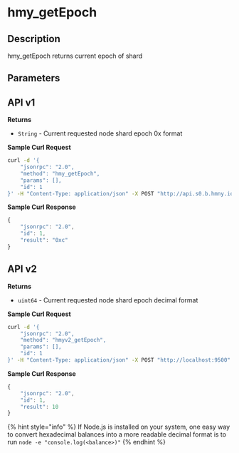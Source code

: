 # hmy\_getEpoch

## Description

hmy\_getEpoch returns current epoch of shard

## Parameters

## API v1

**Returns**

* `String` - Current requested node shard epoch 0x format

**Sample Curl Request**

```bash
curl -d '{
    "jsonrpc": "2.0",
    "method": "hmy_getEpoch",
    "params": [],
    "id": 1
}' -H "Content-Type: application/json" -X POST "http://api.s0.b.hmny.io"
```

**Sample Curl Response**

```javascript
{
    "jsonrpc": "2.0",
    "id": 1,
    "result": "0xc"
}
```

## API v2

**Returns**

* `uint64` - Current requested node shard epoch decimal format

**Sample Curl Request**

```bash
curl -d '{
    "jsonrpc": "2.0",
    "method": "hmyv2_getEpoch",
    "params": [],
    "id": 1
}' -H "Content-Type: application/json" -X POST "http://localhost:9500"
```

**Sample Curl Response**

```javascript
{
    "jsonrpc": "2.0",
    "id": 1,
    "result": 10
}
```

{% hint style="info" %}
If Node.js is installed on your system, one easy way to convert hexadecimal balances into a more readable decimal format is to run `node -e "console.log(<balance>)"`
{% endhint %}

